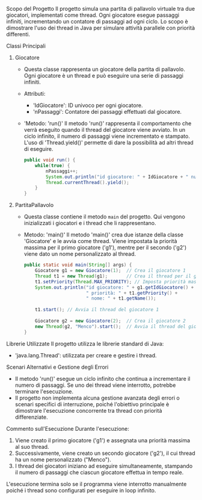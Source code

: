 Scopo del Progetto
Il progetto simula una partita di pallavolo virtuale tra due giocatori, implementati come thread. Ogni giocatore esegue passaggi infiniti, incrementando un contatore di passaggi ad ogni ciclo. Lo scopo è dimostrare l'uso dei thread in Java per simulare attività parallele con priorità differenti.

Classi Principali

1. Giocatore
   - Questa classe rappresenta un giocatore della partita di pallavolo. Ogni giocatore è un thread e può eseguire una serie di passaggi infiniti.
   - Attributi:
     - 'IdGiocatore': ID univoco per ogni giocatore.
     - 'nPassaggi': Contatore dei passaggi effettuati dal giocatore.
   
   - 'Metodo: 'run()'
     Il metodo 'run()' rappresenta il comportamento che verrà eseguito quando il thread del giocatore viene avviato. In un ciclo infinito, il numero di passaggi viene incrementato e stampato. L'uso di 'Thread.yield()' permette di dare la possibilità ad altri thread di eseguire.
     ```java
     public void run() {
         while(true) {
             nPassaggi++;
             System.out.println("id giocatore: " + IdGiocatore + " numero passaggi: " + nPassaggi);
             Thread.currentThread().yield();
         }
     }
     ```

2. PartitaPallavolo
   - Questa classe contiene il metodo `main` del progetto. Qui vengono inizializzati i giocatori e i thread che li rappresentano.
   
   - Metodo: 'main()'
     Il metodo 'main()' crea due istanze della classe 'Giocatore' e le avvia come thread. Viene impostata la priorità massima per il primo giocatore ('g1'), mentre per il secondo ('g2') viene dato un nome personalizzato al thread.
     ```java
     public static void main(String[] args) {
         Giocatore g1 = new Giocatore(1);  // Crea il giocatore 1
         Thread t1 = new Thread(g1);       // Crea il thread per il giocatore 1
         t1.setPriority(Thread.MAX_PRIORITY); // Imposta priorità massima
         System.out.println("id giocatore: " + g1.getIdGiocatore() + 
                            " priorità: " + t1.getPriority() + 
                            " nome: " + t1.getName());
         
         t1.start(); // Avvia il thread del giocatore 1
         
         Giocatore g2 = new Giocatore(2);  // Crea il giocatore 2
         new Thread(g2, "Menco").start();  // Avvia il thread del giocatore 2 con un nome personalizzato
     }
     ```

Librerie Utilizzate
Il progetto utilizza le librerie standard di Java:
- 'java.lang.Thread': utilizzata per creare e gestire i thread.

Scenari Alternativi e Gestione degli Errori
- Il metodo 'run()' esegue un ciclo infinito che continua a incrementare il numero di passaggi. Se uno dei thread viene interrotto, potrebbe terminare l'esecuzione.
- Il progetto non implementa alcuna gestione avanzata degli errori o scenari specifici di interruzione, poiché l'obiettivo principale è dimostrare l'esecuzione concorrente tra thread con priorità differenziate.

Commento sull'Esecuzione
Durante l'esecuzione:
1. Viene creato il primo giocatore ('g1') e assegnata una priorità massima al suo thread.
2. Successivamente, viene creato un secondo giocatore ('g2'), il cui thread ha un nome personalizzato ("Menco").
3. I thread dei giocatori iniziano ad eseguire simultaneamente, stampando il numero di passaggi che ciascun giocatore effettua in tempo reale.

L'esecuzione termina solo se il programma viene interrotto manualmente poiché i thread sono configurati per eseguire in loop infinito.
